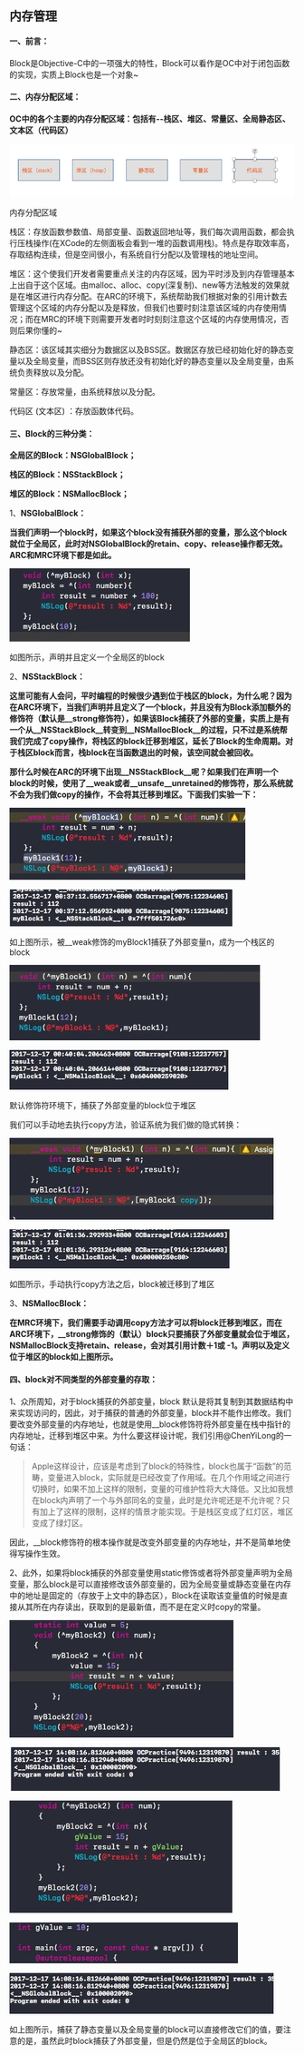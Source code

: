 ## 内存管理

#### 一、前言：

 Block是Objective-C中的一项强大的特性，Block可以看作是OC中对于闭包函数的实现，实质上Block也是一个对象~



#### 二、内存分配区域：

**OC中的各个主要的内存分配区域：包括有--栈区、堆区、常量区、全局静态区、文本区（代码区）**

![img](../../img/ui-5-3-1.png)

内存分配区域

栈区：存放函数参数值、局部变量、函数返回地址等，我们每次调用函数，都会执行压栈操作(在XCode的左侧面板会看到一堆的函数调用栈)。特点是存取效率高，存取结构连续，但是空间很小，有系统自行分配以及管理栈的地址空间。

堆区：这个使我们开发者需要重点关注的内存区域，因为平时涉及到内存管理基本上出自于这个区域。由malloc、alloc、copy(深复制)、new等方法触发的效果就是在堆区进行内存分配。在ARC的环境下，系统帮助我们根据对象的引用计数去管理这个区域的内存分配以及是释放，但我们也要时刻注意该区域的内存使用情况；而在MRC的环境下则需要开发者时时刻刻注意这个区域的内存使用情况，否则后果你懂的~

静态区：该区域其实细分为数据区以及BSS区。数据区存放已经初始化好的静态变量以及全局变量，而BSS区则存放还没有初始化好的静态变量以及全局变量，由系统负责释放以及分配。

常量区：存放常量，由系统释放以及分配。

代码区 (文本区) ：存放函数体代码。



#### 三、Block的三种分类：

**全局区的Block：__NSGlobalBlock__；**

**栈区的Block：__NSStackBlock__；**

**堆区的Block：__NSMallocBlock__；**

1、**__NSGlobalBlock__：**

**当我们声明一个block时，如果这个block没有捕获外部的变量，那么这个block就位于全局区，此时对NSGlobalBlock的retain、copy、release操作都无效。ARC和MRC环境下都是如此。**

![img](../../img/ui-5-3-2.jpg)

如图所示，声明并且定义一个全局区的block

2、**__NSStackBlock__：**

  **这里可能有人会问，平时编程的时候很少遇到位于栈区的block，为什么呢？因为在ARC环境下，当我们声明并且定义了一个block，并且没有为Block添加额外的修饰符（默认是__strong修饰符），如果该Block捕获了外部的变量，实质上是有一个从__NSStackBlock__转变到__NSMallocBlock__的过程，只不过是系统帮我们完成了copy操作，将栈区的block迁移到堆区，延长了Block的生命周期。对于栈区block而言，栈block在当函数退出的时候，该空间就会被回收。**

   **那什么时候在ARC的环境下出现__NSStackBlock__呢？如果我们在声明一个block的时候，使用了__weak或者__unsafe__unretained的修饰符，那么系统就不会为我们做copy的操作，不会将其迁移到堆区。下面我们实验一下：**

![img](../../img/ui-5-3-3.jpg)





![img](../../img/ui-5-3-4.jpg)

如上图所示，被__weak修饰的myBlock1捕获了外部变量n，成为一个栈区的block

![img](../../img/ui-5-3-5.jpg)

![img](../../img/ui-5-3-6.jpg)

默认修饰符环境下，捕获了外部变量的block位于堆区

我们可以手动地去执行copy方法，验证系统为我们做的隐式转换：

![img](../../img/ui-5-3-7.jpg)

![img](../../img/ui-5-3-8.jpg)

如图所示，手动执行copy方法之后，block被迁移到了堆区

3、**__NSMallocBlock__：**

**在MRC环境下，我们需要手动调用copy方法才可以将block迁移到堆区，而在ARC环境下，__strong修饰的（默认）block只要捕获了外部变量就会位于堆区，NSMallocBlock支持retain、release，会对其引用计数＋1或 -1。声明以及定义位于堆区的block如上图所示。**



#### **四、block对不同类型的外部变量的存取：**

1、众所周知，对于block捕获的外部变量，block 默认是将其复制到其数据结构中来实现访问的，因此，对于捕获的普通的外部变量，block并不能作出修改。我们要改变外部变量的内存地址，也就是使用__block修饰符将外部变量在栈中指针的内存地址，迁移到堆区中来。为什么要这样设计呢，我们引用@ChenYiLong的一句话：

> Apple这样设计，应该是考虑到了block的特殊性，block也属于“函数”的范畴，变量进入block，实际就是已经改变了作用域。在几个作用域之间进行切换时，如果不加上这样的限制，变量的可维护性将大大降低。又比如我想在block内声明了一个与外部同名的变量，此时是允许呢还是不允许呢？只有加上了这样的限制，这样的情景才能实现。于是栈区变成了红灯区，堆区变成了绿灯区。

因此，__block修饰符的根本操作就是改变外部变量的内存地址，并不是简单地使得写操作生效。

2、此外，如果将block捕获的外部变量使用static修饰或者将外部变量声明为全局变量，那么block是可以直接修改该外部变量的，因为全局变量或静态变量在内存中的地址是固定的（存放于上文中的静态区），Block在读取该变量值的时候是直接从其所在内存读出，获取到的是最新值，而不是在定义时copy的常量。

![img](../../img/ui-5-3-9.jpg)

![img](../../img/ui-5-3-10.jpg)

![img](../../img/ui-5-3-11.jpg)

![img](../../img/ui-5-3-12.jpg)





![img](../../img/ui-5-3-13.jpg)

如上图所示，捕获了静态变量以及全局变量的block可以直接修改它们的值，要注意的是，虽然此时block捕获了外部变量，但是仍然是位于全局区的block。